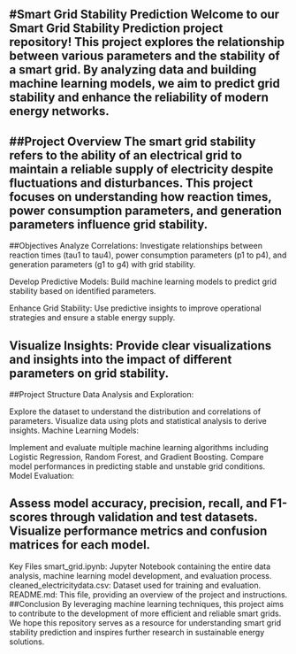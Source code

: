 #Smart Grid Stability Prediction
Welcome to our Smart Grid Stability Prediction project repository! This project explores the relationship between various parameters and the stability of a smart grid. By analyzing data and building machine learning models, we aim to predict grid stability and enhance the reliability of modern energy networks.
-------------------------------------------------------------------------------------------------------------------------------------------------------------------------------------------------------------------
##Project Overview
The smart grid stability refers to the ability of an electrical grid to maintain a reliable supply of electricity despite fluctuations and disturbances. This project focuses on understanding how reaction times, power consumption parameters, and generation parameters influence grid stability.
-----------------------------------------------------------------------------------------------------------------------------------------------------------------------------------------------------------------
##Objectives
Analyze Correlations: Investigate relationships between reaction times (tau1 to tau4), power consumption parameters (p1 to p4), and generation parameters (g1 to g4) with grid stability.

Develop Predictive Models: Build machine learning models to predict grid stability based on identified parameters.

Enhance Grid Stability: Use predictive insights to improve operational strategies and ensure a stable energy supply.

Visualize Insights: Provide clear visualizations and insights into the impact of different parameters on grid stability.
-------------------------------------------------------------------------------------------------------------------------------------------------------------------------------------------------------------------
##Project Structure
Data Analysis and Exploration:

Explore the dataset to understand the distribution and correlations of parameters.
Visualize data using plots and statistical analysis to derive insights.
Machine Learning Models:

Implement and evaluate multiple machine learning algorithms including Logistic Regression, Random Forest, and Gradient Boosting.
Compare model performances in predicting stable and unstable grid conditions.
Model Evaluation:

Assess model accuracy, precision, recall, and F1-scores through validation and test datasets.
Visualize performance metrics and confusion matrices for each model.
-------------------------------------------------------------------------------------------------------------------------------------------------------------------------------------------------------------------
Key Files
smart_grid.ipynb: Jupyter Notebook containing the entire data analysis, machine learning model development, and evaluation process.
cleaned_electricitydata.csv: Dataset used for training and evaluation.
README.md: This file, providing an overview of the project and instructions.
##Conclusion
By leveraging machine learning techniques, this project aims to contribute to the development of more efficient and reliable smart grids. We hope this repository serves as a resource for understanding smart grid stability prediction and inspires further research in sustainable energy solutions.
